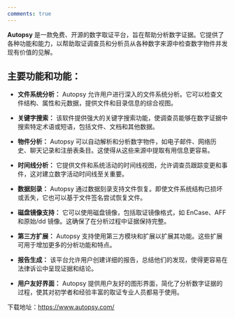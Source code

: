 ```yaml
---
comments: true
---
```



**Autopsy** 是一款免费、开源的数字取证平台，旨在帮助分析数字证据。它提供了各种功能和能力，以帮助取证调查员和分析员从各种数字来源中检查数字物件并发现有价值的见解。

## 主要功能和功能：

- **文件系统分析：** Autopsy 允许用户进行深入的文件系统分析。它可以检查文件结构、属性和元数据，提供文件和目录信息的综合视图。

- **关键字搜索：** 该软件提供强大的关键字搜索功能，使调查员能够在数字证据中搜索特定术语或短语，包括文件、文档和其他数据。

- **物件分析：** Autopsy 可以自动解析和分析数字物件，如电子邮件、网络历史、聊天记录和注册表条目。这使得从这些来源中提取有用信息更容易。

- **时间线分析：** 它提供文件和系统活动的时间线视图，允许调查员跟踪变更和事件，这对建立数字活动时间线至关重要。

- **数据刻录：** Autopsy 通过数据刻录支持文件恢复。即使文件系统结构已损坏或丢失，它也可以基于文件签名尝试恢复文件。

- **磁盘镜像支持：** 它可以使用磁盘镜像，包括取证镜像格式，如 EnCase、AFF 和原始/dd 镜像。这确保了在分析过程中证据保持完整。

- **第三方扩展：** Autopsy 支持使用第三方模块和扩展以扩展其功能。这些扩展可用于增加更多的分析功能和特点。

- **报告生成：** 该平台允许用户创建详细的报告，总结他们的发现，使得更容易在法律诉讼中呈现证据和结论。

- **用户友好界面：** Autopsy 提供用户友好的图形界面，简化了分析数字证据的过程，使其对初学者和经验丰富的取证专业人员都易于使用。

下载地址：https://www.autopsy.com/

